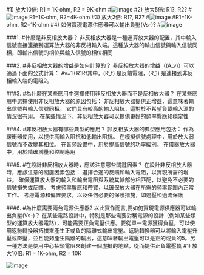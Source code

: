 #1) 放大10倍: R1 = 1K-ohm, R2 = 9K-ohm
#![image](https://github.com/jeter013/EC2024/assets/162288915/c9789054-69b0-4dc8-80b3-493113f1d224)
#2) 放大5倍: R1?, R2?
#![image](https://github.com/jeter013/EC2024/assets/162288915/6844a435-8107-4442-8040-e145e1076921)
R1=1K-ohm, R2=4K-ohm
#3) 放大2倍: R1?, R2?
#![image](https://github.com/jeter013/EC2024/assets/162288915/12c0304b-cfca-4ff2-a5b9-3c34693bd0eb)
#R1=1K-ohm, R2=1K-ohm
#4) 如何實現電源供應器可以輸出負壓(Vs-)?
#![image](https://github.com/jeter013/EC2024/assets/162288915/23481f1e-2ad1-4b62-8b29-5c3a40273450)

###1. #什麼是非反相放大器？
非反相放大器是一種運算放大器的配置，其中輸入信號直接連接到運算放大器的非反相輸入端。這種放大器的輸出信號與輸入信號同相，即輸出信號的相位與輸入信號的相位相同

###2. #非反相放大器的增益是如何計算的？
非反相放大器的增益（(A_v)）可以通過下面的公式計算：
Av​=1+R1​Rf​​
其中，(R_f) 是反饋電阻，(R_1) 是連接到非反相輸入端的電阻2。

###3. #為什麼在某些應用中選擇使用非反相放大器而不是反相放大器？
在某些應用中選擇使用非反相放大器的原因包括：
非反相放大器提供正增益，這意味著輸出信號與輸入信號同相。
它們具有較高的輸入阻抗，這對於不希望負載輸入源的情況很有用。
在某些情況下，非反相放大器可以提供更好的頻率響應和穩定性

###4. #非反相放大器有哪些典型的應用？
非反相放大器的典型應用包括：
作為緩衝器使用，以提供高輸入阻抗和低輸出阻抗。
在模擬信號處理中，用於放大弱信號而不改變其相位。
在音頻設備中，用於提高信號的功率級別。
在儀器放大器中，用於精確測量和控制應用

###5. #在設計非反相放大器時，應該注意哪些關鍵因素？
在設計非反相放大器時，應該注意的關鍵因素包括：
選擇合適的反饋和輸入電阻，以實現所需的增益。
確保運算放大器的輸入和輸出電阻與系統其餘部分相匹配，以避免不必要的信號損失或反饋。
考慮頻率響應和帶寬，以確保放大器在所需的頻率範圍內正常工作。
考慮電源和偏置要求，以及任何必要的保護措施，如過壓和過流保護

###6. #為什麼需要兩台電源供應器? 以此實作而言,要如何實現電源供應器可以輸出負壓(Vs-)？
在某些電路設計中，特別是那些需要對稱電源的設計（例如某些類型的運算放大器電路），可能需要正負電壓供應。要從單一電源獲得負壓，可以使用返馳轉換器拓撲來產生正或負的隔離式輸出電壓。返馳轉換器可以將輸入電壓升壓或降壓，並且能夠產生隔離的輸出，這意味著輸出電壓可以是正的或負的5。另一種方法是使用中心抽頭電阻來創建一個虛擬的地點，從而提供正負電壓軌
#1) 放大10倍: R1 = 1K-ohm, R2 = 10K

![image](https://github.com/jeter013/EC2024/assets/162288915/978e0f49-6280-43a6-8677-ec9d6171a1ea)



